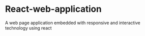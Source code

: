 # React-web-application
A web page application embedded with responsive and interactive technology using react
